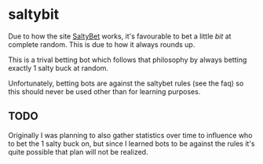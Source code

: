 saltybit
========

Due to how the site [SaltyBet](http://www.saltybet.com/) works,
it's favourable to bet a little _bit_ at complete random. This
is due to how it always rounds up.

This is a trival betting bot which follows that philosophy by 
always betting exactly 1 salty buck at random.


Unfortunately, betting bots are against the saltybet rules
(see the faq) so this should never be used other than for
learning purposes.

TODO
----

Originally I was planning to also gather statistics over time to influence who
to bet the 1 salty buck on, but since I learned bots to be against the rules
it's quite possible that plan will not be realized.
